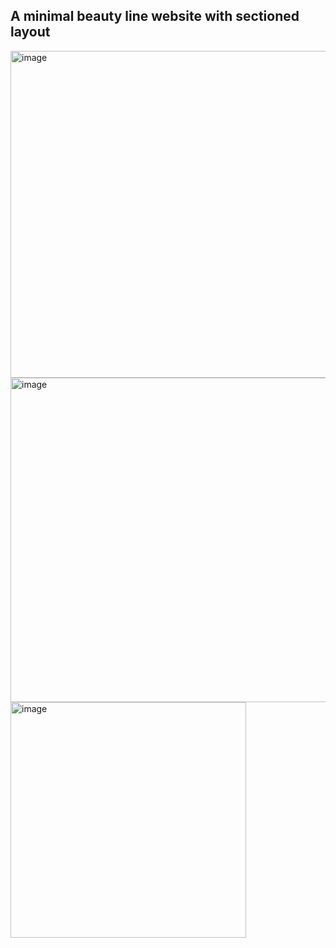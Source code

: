 ## A minimal beauty line website with sectioned layout 

<img width="523" alt="image" src="https://github.com/NancyBiyahut/rare-beauty-website/assets/99260268/a7f1e3ce-a64e-4d34-8cec-a16ea2522c52">

<img width="519" alt="image" src="https://github.com/NancyBiyahut/rare-beauty-website/assets/99260268/4ccbeaeb-5f67-45b7-a194-6be4bb062627">

<img width="377" alt="image" src="https://github.com/NancyBiyahut/rare-beauty-website/assets/99260268/ec1de307-88d6-4024-ba06-e5fc1ec1a938">

